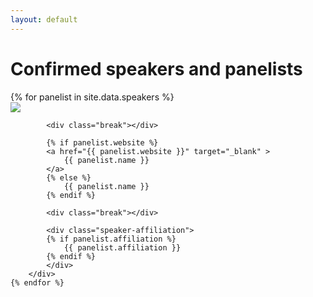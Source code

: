 ```yaml
---
layout: default
---
```


# Confirmed speakers and panelists

<div class="row justify-content-center">
    {% for panelist in site.data.speakers %}
        <div class="text-center speaker">
            <img src="{{ panelist.image }}" class="speaker-img" />

            <div class="break"></div>

            {% if panelist.website %}
            <a href="{{ panelist.website }}" target="_blank" >
                {{ panelist.name }}
            </a>
            {% else %}
                {{ panelist.name }}
            {% endif %}

            <div class="break"></div>

            <div class="speaker-affiliation">
            {% if panelist.affiliation %}
                {{ panelist.affiliation }}
            {% endif %}
            </div>
        </div>
    {% endfor %}
</div>


